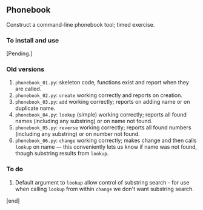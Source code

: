 ## Phonebook

Construct a command-line phonebook tool; timed exercise.

### To install and use

[Pending.]

### Old versions

 1. `phonebook_01.py`: skeleton code, functions exist and report when they are called.
 1. `phonebook_02.py`: `create` working correctly and reports on creation.
 1. `phonebook_03.py`: `add` working correctly; reports on adding name or on duplicate name.
 1. `phonebook_04.py`: `lookup` (simple) working correctly; reports all found names (including any substring) or on name not found.
 1. `phonebook_05.py`: `reverse` working correctly; reports all found numbers (including any substring) or on number not found.
 1. `phonebook_06.py`: `change` working correctly; makes change and then calls `lookup` on name — this conveniently lets us know if name was not found, though substring results from `lookup`.

### To do

 1. Default argument to `lookup` allow control of substring search - for use when calling `lookup` from within `change` we don't want substring search.

[end]
